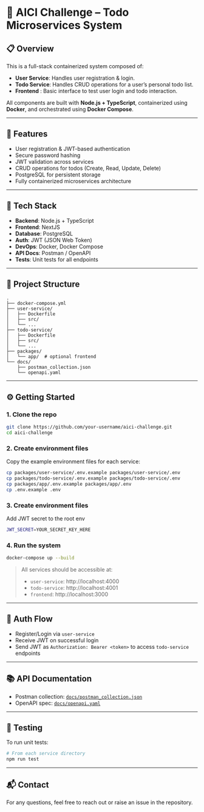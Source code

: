 # 🧩 AICI Challenge – Todo Microservices System

## 📋 Overview

This is a full-stack containerized system composed of:

- **User Service**: Handles user registration & login.
- **Todo Service**: Handles CRUD operations for a user’s personal todo list.
- **Frontend** : Basic interface to test user login and todo interaction.

All components are built with **Node.js + TypeScript**, containerized using **Docker**, and orchestrated using **Docker Compose**.

---

## 🚀 Features

- User registration & JWT-based authentication
- Secure password hashing
- JWT validation across services
- CRUD operations for todos (Create, Read, Update, Delete)
- PostgreSQL for persistent storage
- Fully containerized microservices architecture

---

## 🧱 Tech Stack

- **Backend**: Node.js + TypeScript
- **Frontend**: NextJS
- **Database**: PostgreSQL
- **Auth**: JWT (JSON Web Token)
- **DevOps**: Docker, Docker Compose
- **API Docs**: Postman / OpenAPI
- **Tests**: Unit tests for all endpoints

---

## 📁 Project Structure

```
.
├── docker-compose.yml
├── user-service/
│   ├── Dockerfile
│   ├── src/
│   └── ...
├── todo-service/
│   ├── Dockerfile
│   ├── src/
│   └── ...
├── packages/
│   └── app/  # optional frontend
└── docs/
    ├── postman_collection.json
    └── openapi.yaml
```

---

## ⚙️ Getting Started

### 1. Clone the repo
```bash
git clone https://github.com/your-username/aici-challenge.git
cd aici-challenge
```

### 2. Create environment files
Copy the example environment files for each service:
```bash
cp packages/user-service/.env.example packages/user-service/.env
cp packages/todo-service/.env.example packages/todo-service/.env
cp packages/app/.env.example packages/app/.env
cp .env.example .env
```

### 3. Create environment files
Add JWT secret to the root env
```bash
JWT_SECRET=YOUR_SECRET_KEY_HERE
```

### 4. Run the system

```bash
docker-compose up --build
```

> All services should be accessible at:
> - `user-service`: http://localhost:4000
> - `todo-service`: http://localhost:4001
> - `frontend`: http://localhost:3000
---

## 🔐 Auth Flow

- Register/Login via `user-service`
- Receive JWT on successful login
- Send JWT as `Authorization: Bearer <token>` to access `todo-service` endpoints

---

## 📚 API Documentation

- Postman collection: [`docs/postman_collection.json`](./docs/postman_collection.json)
- OpenAPI spec: [`docs/openapi.yaml`](./docs/openapi.yaml)

---

## 🧪 Testing

To run unit tests:

```bash
# From each service directory
npm run test
```
---


## 📬 Contact

For any questions, feel free to reach out or raise an issue in the repository.
